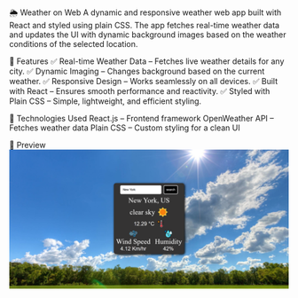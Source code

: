 🌦 Weather on Web
A dynamic and responsive weather web app built with React and styled using plain CSS. The app fetches real-time weather data and updates the UI with dynamic background images based on the weather conditions of the selected location.

🚀 Features
✅ Real-time Weather Data – Fetches live weather details for any city.
✅ Dynamic Imaging – Changes background based on the current weather.
✅ Responsive Design – Works seamlessly on all devices.
✅ Built with React – Ensures smooth performance and reactivity.
✅ Styled with Plain CSS – Simple, lightweight, and efficient styling.

🔧 Technologies Used
React.js – Frontend framework
OpenWeather API – Fetches weather data
Plain CSS – Custom styling for a clean UI

📸 Preview
![Weather App Screenshot](public/ScreenShot.png)